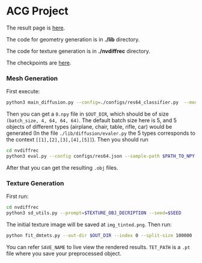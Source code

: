 # ACG Project

The result page is <a href="https://ziyuyuyuyu1.github.io/ACG-UI/">here</a>.

The code for geometry generation is in **./lib** directory.

The code for texture generation is in **./nvdiffrec** directory.

The checkpoints are <a href="https://huggingface.co/ziyuyuyuyu1/ACG-class-cond-ckpt/">here</a>.


### Mesh Generation
<!-- Code --> 

First execute:

``` bash
python3 main_diffusion.py --config=./configs/res64_classifier.py  --mode=uncond_gen --config.eval.eval_dir=$OUT_DIR --config.eval.ckpt_path=$PATH_TO_CHECKPOINT --config.eval.classifier_path=$PATH_TO_CLASSIFIER
```

Then you can get a ```0.npy``` file in ```$OUT_DIR```, which should be of size ```(batch_size, 4, 64, 64, 64)```. The default batch size here is 5, and 5 objects of different types (airplane, chair, table, rifle, car) would be generated (In the file ```./lib/diffusion/evaler.py``` the 5 types corresponds to the context ```[[1],[2],[3],[4],[5]]```). Then you should run

``` bash
cd nvdiffrec
python3 eval.py --config configs/res64.json --sample-path $PATH_TO_NPY --out-dir $OUTPUT_DIR
```

After that you can get the resulting ```.obj``` files.

### Texture Generation

First run:
``` bash
cd nvdiffrec
python3 sd_utils.py --prompt=$TEXTURE_OBJ_DECRIPTION --seed=$SEED
```
The initial texture image will be saved at ```img_tinted.png```. Then run:
```bash
python fit_dmtets.py --out-dir $OUT_DIR --index 0 --split-size 100000 --prompt $TEXTURE_OBJ_DECRIPTION --val_save_name $SAVE_NAME --load_tet --load_tet_path $TET_PATH
```
You can refer ```SAVE_NAME``` to live view the rendered results. ```TET_PATH``` is a ```.pt``` file where you save your preprocessed object. 